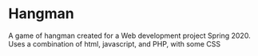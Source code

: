 # Hangman
A game of hangman created for a Web development project Spring 2020. Uses a combination of html, javascript, and PHP, with some CSS 
